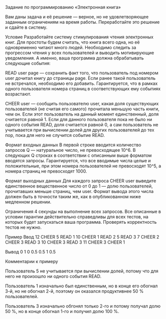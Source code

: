 Задание по программированию «Электронная книга»
 
Вам даны задача и её решение — верное, но не удовлетворяющее заданным ограничениям на время работы. 
Переработайте это решение и сдайте в систему.

Условие
Разработайте систему стимулирования чтения электронных книг. Для простоты будем считать, 
что книга всего одна, но её одновременно читают много людей. Необходимо следить за прогрессом 
чтения у всех пользователей и выводить мотивирующие уведомления. А именно, ваша программа должна 
обрабатывать следующие события:

READ user page — сохранить факт того, что пользователь под номером user дочитал книгу до страницы page. 
Если ранее такой пользователь не встречался, необходимо его добавить. Гарантируется, 
что в рамках одного пользователя номера страниц в соответствующих ему событиях возрастают.

CHEER user — сообщить пользователю user, какая доля существующих пользователей (не считая его самого) 
прочитала меньшую часть книги, чем он. Если этот пользователь на данный момент единственный, 
доля считается равной 1. Если для данного пользователя пока не было ни одного события READ, 
доля считается равной 0, а сам пользователь не учитывается при вычислении долей для других 
пользователей до тех пор, пока для него не случится событие READ.

Формат входных данных
В первой строке вводится количество запросов Q — натуральное число, не превосходящее 10^6. 
В следующих Q строках в соответствии с описанным выше форматом вводятся запросы. Гарантируется, 
что все вводимые числа целые и положительные, при этом номера пользователей не превосходят 10^5, 
а номера страниц не превосходят 1000.

Формат выходных данных
Для каждого запроса CHEER user выведите единственное вещественное число от 0 до 1 — долю пользователей, 
прочитавших меньше страниц, чем user. Формат вывода этого числа должен быть в точности таким же, 
как в опубликованном ниже медленном решении.

Ограничения
4 секунды на выполнение всех запросов. Все описанные в условии гарантии действительно справедливы для 
всех тестов, на которых будет запускаться ваша программа. Проверять корректность тестов не нужно.

Пример
Ввод
12
CHEER 5
READ 1 10
CHEER 1
READ 2 5
READ 3 7
CHEER 2
CHEER 3
READ 3 10
CHEER 3
READ 3 11
CHEER 3
CHEER 1
 
Вывод
0
1
0
0.5
0.5
1
0.5
 
Комментарии к примеру

Пользователь 5 не учитывается при вычислении долей, 
потому что для него не произошло ни одного события READ.

Пользователь 1 изначально был единственным, но в конце его обогнал 3-й, 
но не обогнал 2-й, поэтому он оказался продуктивнее 50 % пользователей.

Пользователь 3 изначально обгонял только 2-го и потому получал долю 50 %, 
но в конце обогнал 1-го и получил долю 100 %.